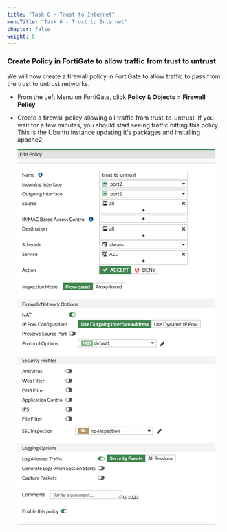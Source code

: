 ```yaml
---
title: "Task 6 - Trust to Internet"
menuTitle: "Task 6 - Trust to Internet"
chapter: false
weight: 6
---
```


### Create Policy in FortiGate to allow traffic from trust to untrust

We will now create a firewall policy in FortiGate to allow traffic to pass from the trust to untrust networks.

* From the Left Menu on FortiGate, click **Policy & Objects** > **Firewall Policy**
* Create a firewall policy allowing all traffic from trust-to-untrust.  If you wait for a few minutes, you should start seeing traffic hitting this policy.  This is the Ubuntu instance updating it's packages and installing apache2.

    ![trust-to-untrust](trust-to-untrust.png)
